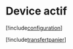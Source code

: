 # Device actif

[!include[configuration](deviceactif.configuration.autogen.md)]

[!include[transfertpanier](deviceactif.transfertpanier.autogen.md)]























